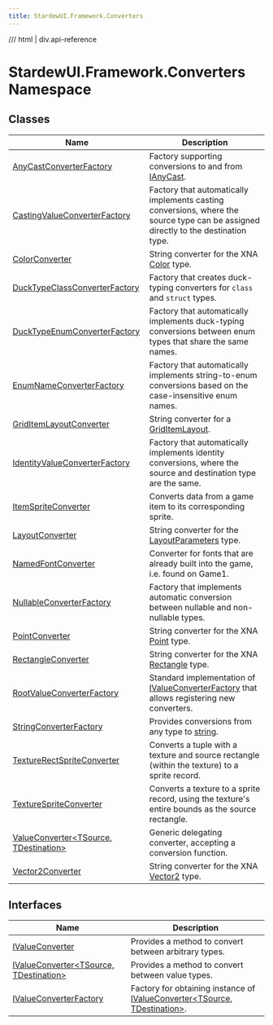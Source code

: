 ```yaml
---
title: StardewUI.Framework.Converters
---
```


<link rel="stylesheet" href="/StardewUI/stylesheets/reference.css" />

/// html | div.api-reference

# StardewUI.Framework.Converters Namespace

## Classes

| Name | Description |
| --- | --- |
| [AnyCastConverterFactory](anycastconverterfactory.md) | Factory supporting conversions to and from [IAnyCast](../ianycast.md). |
| [CastingValueConverterFactory](castingvalueconverterfactory.md) | Factory that automatically implements casting conversions, where the source type can be assigned directly to the destination type. |
| [ColorConverter](colorconverter.md) | String converter for the XNA [Color](https://docs.monogame.net/api/Microsoft.Xna.Framework.Color.html) type. |
| [DuckTypeClassConverterFactory](ducktypeclassconverterfactory.md) | Factory that creates duck-typing converters for `class` and `struct` types. |
| [DuckTypeEnumConverterFactory](ducktypeenumconverterfactory.md) | Factory that automatically implements duck-typing conversions between enum types that share the same names. |
| [EnumNameConverterFactory](enumnameconverterfactory.md) | Factory that automatically implements string-to-enum conversions based on the case-insensitive enum names. |
| [GridItemLayoutConverter](griditemlayoutconverter.md) | String converter for a [GridItemLayout](../../widgets/griditemlayout.md). |
| [IdentityValueConverterFactory](identityvalueconverterfactory.md) | Factory that automatically implements identity conversions, where the source and destination type are the same. |
| [ItemSpriteConverter](itemspriteconverter.md) | Converts data from a game item to its corresponding sprite. |
| [LayoutConverter](layoutconverter.md) | String converter for the [LayoutParameters](../../layout/layoutparameters.md) type. |
| [NamedFontConverter](namedfontconverter.md) | Converter for fonts that are already built into the game, i.e. found on Game1. |
| [NullableConverterFactory](nullableconverterfactory.md) | Factory that implements automatic conversion between nullable and non-nullable types. |
| [PointConverter](pointconverter.md) | String converter for the XNA [Point](https://docs.monogame.net/api/Microsoft.Xna.Framework.Point.html) type. |
| [RectangleConverter](rectangleconverter.md) | String converter for the XNA [Rectangle](https://docs.monogame.net/api/Microsoft.Xna.Framework.Rectangle.html) type. |
| [RootValueConverterFactory](rootvalueconverterfactory.md) | Standard implementation of [IValueConverterFactory](ivalueconverterfactory.md) that allows registering new converters. |
| [StringConverterFactory](stringconverterfactory.md) | Provides conversions from any type to [string](https://learn.microsoft.com/en-us/dotnet/api/system.string). |
| [TextureRectSpriteConverter](texturerectspriteconverter.md) | Converts a tuple with a texture and source rectangle (within the texture) to a sprite record. |
| [TextureSpriteConverter](texturespriteconverter.md) | Converts a texture to a sprite record, using the texture's entire bounds as the source rectangle. |
| [ValueConverter&lt;TSource, TDestination&gt;](valueconverter-2.md) | Generic delegating converter, accepting a conversion function. |
| [Vector2Converter](vector2converter.md) | String converter for the XNA [Vector2](https://docs.monogame.net/api/Microsoft.Xna.Framework.Vector2.html) type. |

## Interfaces

| Name | Description |
| --- | --- |
| [IValueConverter](ivalueconverter.md) | Provides a method to convert between arbitrary types. |
| [IValueConverter&lt;TSource, TDestination&gt;](ivalueconverter-2.md) | Provides a method to convert between value types. |
| [IValueConverterFactory](ivalueconverterfactory.md) | Factory for obtaining instance of [IValueConverter&lt;TSource, TDestination&gt;](ivalueconverter-2.md). |

